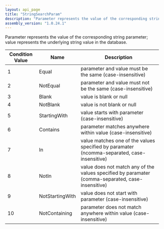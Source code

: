 ```yaml
---
layout: api_page
title: "StringSearchParam"
description: "Parameter represents the value of the corresponding string parameter; value represents the underlying string value in the database"
assembly_version: "1.0.24.1"
---
```



Parameter represents the value of the corresponding string parameter; value represents the underlying string value in the database.

| Condition Value | Name | Description |
| --------------- | ---- | ----------- |
| 1 | Equal | parameter and value must be the same (case-insensitive)
| 2 | NotEqual | parameter and value must not be the same (case-insensitive)
| 3 | Blank | value is blank or null
| 4 | NotBlank | value is not blank or null
| 5 | StartingWith | value starts with parameter (case-insensitive)
| 6 | Contains | parameter matches anywhere within value (case-insensitive)
| 7 | In | value matches one of the values specified by paramater (ncomma-separated, case-insensitive)
| 8 | NotIn | value does not match any of the values specified by paramater (comma-separated, case-insensitive)
| 9 | NotStartingWith | value does not start with parameter (case-insensitive)
| 10 | NotContaining | parameter does not match anywhere within value (case-insensitive)
